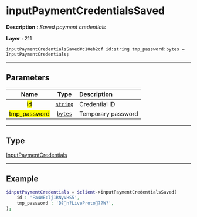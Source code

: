 # inputPaymentCredentialsSaved

**Description** : *Saved payment credentials*

**Layer** : 211

```tl
inputPaymentCredentialsSaved#c10eb2cf id:string tmp_password:bytes = InputPaymentCredentials;
```

---

## Parameters

| Name | Type | Description |
| :---: | :---: | :--- |
| <mark>id</mark> | [`string`](type/string) | Credential ID |
| <mark>tmp_password</mark> | [`bytes`](type/bytes) | Temporary password |

---

## Type

[InputPaymentCredentials](type/InputPaymentCredentials)

---

## Example

```php
$inputPaymentCredentials = $client->inputPaymentCredentialsSaved(
	id : 'Fa4WEclj1RNyVHS5',
	tmp_password : 'D?n?LiveProto??W?',
);
```